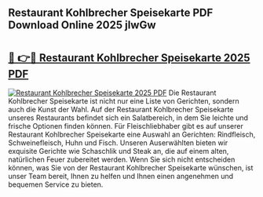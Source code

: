 ## Restaurant Kohlbrecher Speisekarte PDF Download Online 2025 jIwGw

# <h2><a href="http://gc9r53.nevu.top/?p=Restaurant+Kohlbrecher+Speisekarte">🔗 👉🔴 Restaurant Kohlbrecher Speisekarte 2025 PDF</a></h2>

[![Restaurant Kohlbrecher Speisekarte 2025 PDF](https://i.imgur.com/dBaPXMq.png)](http://gc9r53.nevu.top/?p=Restaurant+Kohlbrecher+Speisekarte)
Die Restaurant Kohlbrecher Speisekarte ist nicht nur eine Liste von Gerichten, sondern auch die Kunst der Wahl. Auf der Restaurant Kohlbrecher Speisekarte unseres Restaurants befindet sich ein Salatbereich, in dem Sie leichte und frische Optionen finden können. Für Fleischliebhaber gibt es auf unserer Restaurant Kohlbrecher Speisekarte eine Auswahl an Gerichten: Rindfleisch, Schweinefleisch, Huhn und Fisch. Unseren Auserwählten bieten wir exquisite Gerichte wie Schaschlik und Steak an, die auf einem alten, natürlichen Feuer zubereitet werden. Wenn Sie sich nicht entscheiden können, was Sie von der Restaurant Kohlbrecher Speisekarte wünschen, ist unser Team bereit, Ihnen zu helfen und Ihnen einen angenehmen und bequemen Service zu bieten.
